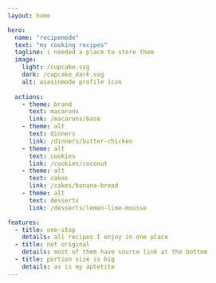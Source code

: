 ```yaml
---
layout: home

hero:
  name: "recipemode"
  text: "my cooking recipes"
  tagline: i needed a place to store them
  image:
    light: /cupcake.svg
    dark: /cupcake_dark.svg
    alt: asasinmode profile icon
    
  actions:
    - theme: brand
      text: macarons
      link: /macarons/base
    - theme: alt
      text: dinners
      link: /dinners/butter-chicken
    - theme: alt
      text: cookies
      link: /cookies/coconut
    - theme: alt
      text: cakes
      link: /cakes/banana-bread
    - theme: alt
      text: desserts
      link: /desserts/lemon-lime-mousse

features:
  - title: one-stop
    details: all recipes I enjoy in one place
  - title: not original
    details: most of them have source link at the bottom
  - title: portion size is big
    details: as is my aptetite
---
```

